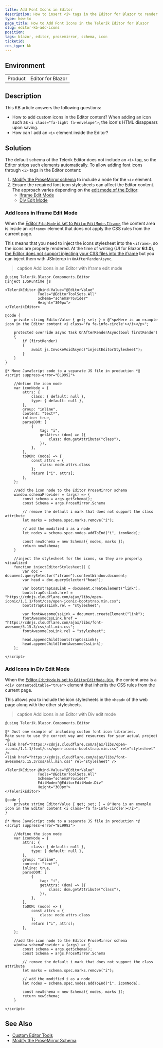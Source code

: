 ```yaml
---
title: Add Font Icons in Editor
description: How to insert <i> tags in the Editor for Blazor to render custom icons in the Editor content?
type: how-to
page_title: How to Add Font Icons in the Telerik Editor for Blazor
slug: editor-kb-add-icons
position: 
tags: blazor, editor, prosemirror, schema, icon
ticketid: 
res_type: kb
---
```


## Environment
<table>
	<tbody>
		<tr>
			<td>Product</td>
			<td>Editor for Blazor</td>
		</tr>
	</tbody>
</table>


## Description

This KB article answers the following questions:

* How to add custom icons in the Editor content? When adding an icon such as `<i class="fa-light fa-envelope">`, the icon's HTML disappears upon saving.
* How can I add an `<i>` element inside the Editor?

## Solution

The default schema of the Telerik Editor does not include an `<i>` tag, so the Editor strips such elements automatically. To allow adding font icons through `<i>` tags in the Editor content:

1. [Modify the ProseMirror schema](slug:editor-modify-default-schema) to include a node for the `<i>` element.
2. Ensure the required font icon stylesheets can affect the Editor content. The approach varies depending on the [edit mode of the Editor](slug:editor-edit-modes-overview):
    * [Iframe Edit Mode](#add-icons-in-iframe-edit-mode)
    * [Div Edit Mode](#add-icons-in-div-edit-mode)


### Add Icons in Iframe Edit Mode

When the [Editor `EditMode` is set to `EditorEditMode.Iframe`](slug:editor-edit-modes-iframe), the content area is inside an `<iframe>` element that does not apply the CSS rules from the current page.

This means that you need to inject the icons stylesheet into the `<iframe>`, so the icons are properly rendered. At the time of writing (UI for Blazor **6.1.0**), [the Editor does not support injecting your CSS files into the iframe](https://feedback.telerik.com/blazor/1543925-add-the-ability-to-inject-css-files-into-the-iframe) but you can inject them with JSInterop in `OnAfterRenderAsync`.

>caption Add icons in an Editor with Iframe edit mode

````RAZOR
@using Telerik.Blazor.Components.Editor
@inject IJSRuntime js

<TelerikEditor @bind-Value="@EditorValue"
               Tools="@EditorToolSets.All"
               Schema="schemaProvider"
               Height="300px">
</TelerikEditor>

@code {
    private string EditorValue { get; set; } = @"<p>Here is an example icon in the Editor content <i class='fa fa-info-circle'></i></p>";

    protected override async Task OnAfterRenderAsync(bool firstRender)
    {
        if (firstRender)
        {
            await js.InvokeVoidAsync("injectEditorStylesheet");
        }
    }
}

@* Move JavaScript code to a separate JS file in production *@
<script suppress-error="BL9992">

    //define the icon node
    var iconNode = {
        attrs: {
            class: { default: null },
            type: { default: null },
        },
        group: "inline",
        content: "text*",
        inline: true,
        parseDOM: [
            {
                tag: "i",
                getAttrs: (dom) => ({
                    class: dom.getAttribute("class"),
                }),
            },
        ],
        toDOM: (node) => {
            const attrs = {
                class: node.attrs.class
            };
            return ["i", attrs];
        },
    };

    //add the icon node to the Editor ProseMirror schema
    window.schemaProvider = (args) => {
        const schema = args.getSchema();
        const Schema = args.ProseMirror.Schema

        // remove the default i mark that does not support the class attribute
        let marks = schema.spec.marks.remove("i");

        // add the modified i as a node
        let nodes = schema.spec.nodes.addToEnd("i", iconNode);

        const newSchema = new Schema({ nodes, marks });
        return newSchema;
    }

    //inject the stylesheet for the icons, so they are properly visualized
    function injectEditorStylesheet() {
        var doc = document.querySelector("iframe").contentWindow.document;
        var head = doc.querySelector("head");

        var bootstrapCssLink = document.createElement("link");
        bootstrapCssLink.href = "https://cdnjs.cloudflare.com/ajax/libs/open-iconic/1.1.1/font/css/open-iconic-bootstrap.min.css";
        bootstrapCssLink.rel = "stylesheet";

        var fontAwesomeCssLink = document.createElement("link");
        fontAwesomeCssLink.href = "https://cdnjs.cloudflare.com/ajax/libs/font-awesome/5.15.3/css/all.min.css";
        fontAwesomeCssLink.rel = "stylesheet";

        head.appendChild(bootstrapCssLink);
        head.appendChild(fontAwesomeCssLink);
    };

</script>
````

### Add Icons in Div Edit Mode

When the [Editor `EditMode` is set to `EditorEditMode.Div`](slug:editor-edit-modes-div), the content area is a `<div contenteditable="true">` element that inherits the CSS rules from the current page.

This allows you to include the icon stylesheets in the `<head>` of the web page along with the other stylesheets. 

>caption Add icons in an Editor with Div edit mode

````RAZOR
@using Telerik.Blazor.Components.Editor

@* Just one example of including custom font icon libraries.
Make sure to use the correct way and resources for your actual project *@
<link href="https://cdnjs.cloudflare.com/ajax/libs/open-iconic/1.1.1/font/css/open-iconic-bootstrap.min.css" rel="stylesheet" />
<link href="https://cdnjs.cloudflare.com/ajax/libs/font-awesome/5.15.3/css/all.min.css" rel="stylesheet" />

<TelerikEditor @bind-Value="@EditorValue"
               Tools="@EditorToolSets.All"
               Schema="schemaProvider"
               EditMode="@EditorEditMode.Div"
               Height="300px">
</TelerikEditor>

@code {
    private string EditorValue { get; set; } = @"Here is an example icon in the Editor content <i class='fa fa-info-circle'></i>";
}

@* Move JavaScript code to a separate JS file in production *@
<script suppress-error="BL9992">

    //define the icon node
    var iconNode = {
        attrs: {
            class: { default: null },
            type: { default: null },
        },
        group: "inline",
        content: "text*",
        inline: true,
        parseDOM: [
            {
                tag: "i",
                getAttrs: (dom) => ({
                    class: dom.getAttribute("class"),
                }),
            },
        ],
        toDOM: (node) => {
            const attrs = {
                class: node.attrs.class
            };
            return ["i", attrs];
        },
    };

    //add the icon node to the Editor ProseMirror schema
    window.schemaProvider = (args) => {
        const schema = args.getSchema();
        const Schema = args.ProseMirror.Schema

        // remove the default i mark that does not support the class attribute
        let marks = schema.spec.marks.remove("i");

        // add the modified i as a node
        let nodes = schema.spec.nodes.addToEnd("i", iconNode);

        const newSchema = new Schema({ nodes, marks });
        return newSchema;
    }

</script>
````

## See Also

* [Custom Editor Tools](slug:editor-custom-tools)
* [Modify the ProseMirror Schema](slug:editor-modify-default-schema)
